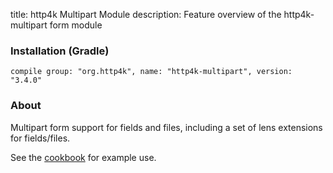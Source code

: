 title: http4k Multipart Module
description: Feature overview of the http4k-multipart form module

### Installation (Gradle)
```compile group: "org.http4k", name: "http4k-multipart", version: "3.4.0"```

### About

Multipart form support for fields and files, including a set of lens extensions for fields/files.

See the [cookbook](/cookbook/multipart_forms/) for example use.
